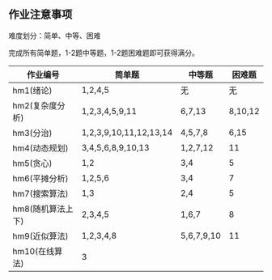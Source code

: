 ## 作业注意事项

难度划分：简单、中等、困难

完成所有简单题，1-2题中等题，1-2题困难题即可获得满分。


| 作业编号        | 简单题                    | 中等题        | 困难题    |
|-------------|------------------------|------------| ------ |
| hm1(绪论)     | 1,2,4,5                | 无          | 无      |
| hm2(复杂度分析)  | 1,2,3,4,5,9,11         | 6,7,13     | 8,10,12 |
| hm3(分治)     | 1,2,3,9,10,11,12,13,14 | 4,5,7,8    | 6,15   |
| hm4(动态规划)   | 3,4,5,6,8,9,10,13      | 1,2,7,12   | 11     |
| hm5(贪心)     | 1,2                    | 3,4        | 5      |
| hm6(平摊分析)   | 1,2,5,6                | 3,4        | 7      |
| hm7(搜索算法)   | 1,3                    | 2,4        | 5      |
| hm8(随机算法上下) | 2,3,4,5                | 1,6,7      | 8      |
| hm9(近似算法)   | 1,2,3,4,8              | 5,6,7,9,10 | 11     |
| hm10(在线算法)  | 3                      |            |        |
